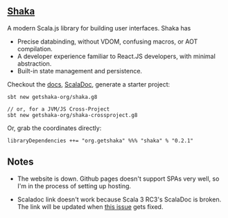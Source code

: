 ## [Shaka](https://getshaka.org)

A modern Scala.js library for building user interfaces. Shaka has

* Precise databinding, without VDOM, confusing macros, or AOT compilation.
* A developer experience familiar to React.JS developers, with minimal abstraction.
* Built-in state management and persistence.

Checkout the [docs](https://getshaka.org), [ScalaDoc](/todo), generate a starter project:

```
sbt new getshaka-org/shaka.g8

// or, for a JVM/JS Cross-Project
sbt new getshaka-org/shaka-crossproject.g8
```

Or, grab the coordinates directly:

```
libraryDependencies ++= "org.getshaka" %%% "shaka" % "0.2.1"
```

## Notes
* The website is down. Github pages doesn't support SPAs very well, so I'm in the process of setting up hosting.

* Scaladoc link doesn't work because Scala 3 RC3's ScalaDoc is broken. The link will be updated when [this issue](https://github.com/lampepfl/dotty/issues/11943) gets fixed.